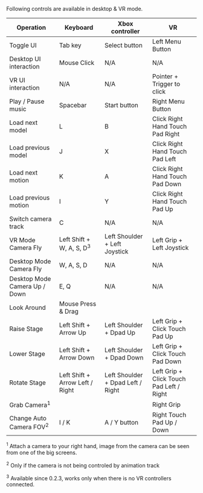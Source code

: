 Following controls are available in desktop & VR mode.


Operation | Keyboard | Xbox controller | VR
--- | --- | --- | ---
Toggle UI | Tab key | Select button | Left Menu Button
Desktop UI interaction | Mouse Click | N/A | N/A
VR UI interaction | N/A | N/A | Pointer + Trigger to click
Play / Pause music | Spacebar | Start button | Right Menu Button
Load next model | L | B | Click Right Hand Touch Pad Right
Load previous model | J | X | Click Right Hand Touch Pad Left
Load next motion | K | A | Click Right Hand Touch Pad Down
Load previous motion | I | Y | Click Right Hand Touch Pad Up
Switch camera track | C | N/A | N/A
VR Mode Camera Fly | Left Shift + W, A, S, D<sup>3</sup> | Left Shoulder + Left Joystick | Left Grip + Left Joystick
Desktop Mode Camera Fly | W, A, S, D | N/A | N/A 
Desktop Mode Camera Up / Down | E, Q | N/A | N/A
Look Around | Mouse Press & Drag | | 
Raise Stage | Left Shift + Arrow Up | Left Shoulder + Dpad Up | Left Grip + Click Touch Pad Up
Lower Stage | Left Shift + Arrow Down | Left Shoulder + Dpad Down | Left Grip + Click Touch Pad Down
Rotate Stage | Left Shift + Arrow Left / Right | Left Shoulder + Dpad Left / Right | Left Grip + Click Touch Pad Left / Right
Grab Camera<sup>1</sup> | | | Right Grip 
Change Auto Camera FOV<sup>2</sup> | I / K | A / Y button | Right Touch Pad Up / Down


<sup>1</sup> Attach a camera to your right hand, image from the camera can be seen from one of the big screens.

<sup>2</sup> Only if the camera is not being controled by animation track

<sup>3</sup> Available since 0.2.3, works only when there is no VR controllers connected. 
